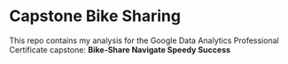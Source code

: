 # Capstone Bike Sharing

This repo contains my analysis for the Google Data Analytics Professional Certificate capstone:
**Bike-Share Navigate Speedy Success**
